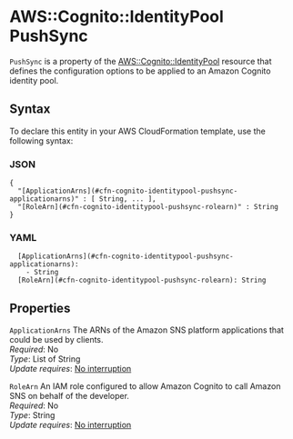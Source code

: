 # AWS::Cognito::IdentityPool PushSync<a name="aws-properties-cognito-identitypool-pushsync"></a>

`PushSync` is a property of the [AWS::Cognito::IdentityPool](https://docs.aws.amazon.com/AWSCloudFormation/latest/UserGuide/aws-resource-cognito-identitypool.html) resource that defines the configuration options to be applied to an Amazon Cognito identity pool\.

## Syntax<a name="aws-properties-cognito-identitypool-pushsync-syntax"></a>

To declare this entity in your AWS CloudFormation template, use the following syntax:

### JSON<a name="aws-properties-cognito-identitypool-pushsync-syntax.json"></a>

```
{
  "[ApplicationArns](#cfn-cognito-identitypool-pushsync-applicationarns)" : [ String, ... ],
  "[RoleArn](#cfn-cognito-identitypool-pushsync-rolearn)" : String
}
```

### YAML<a name="aws-properties-cognito-identitypool-pushsync-syntax.yaml"></a>

```
  [ApplicationArns](#cfn-cognito-identitypool-pushsync-applicationarns):
    - String
  [RoleArn](#cfn-cognito-identitypool-pushsync-rolearn): String
```

## Properties<a name="aws-properties-cognito-identitypool-pushsync-properties"></a>

`ApplicationArns` <a name="cfn-cognito-identitypool-pushsync-applicationarns"></a>
The ARNs of the Amazon SNS platform applications that could be used by clients\.  
_Required_: No  
_Type_: List of String  
_Update requires_: [No interruption](https://docs.aws.amazon.com/AWSCloudFormation/latest/UserGuide/using-cfn-updating-stacks-update-behaviors.html#update-no-interrupt)

`RoleArn` <a name="cfn-cognito-identitypool-pushsync-rolearn"></a>
An IAM role configured to allow Amazon Cognito to call Amazon SNS on behalf of the developer\.  
_Required_: No  
_Type_: String  
_Update requires_: [No interruption](https://docs.aws.amazon.com/AWSCloudFormation/latest/UserGuide/using-cfn-updating-stacks-update-behaviors.html#update-no-interrupt)
